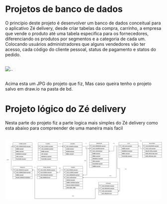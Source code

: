 # Projetos de banco de dados


O princípio deste projeto é desenvolver um banco de dados conceitual para o aplicativo Zé delivery, desde criar tabelas da compra, carrinho, a empresa que vende o produto até uma tabela especifica para os fornecedores, diferenciando os produtos por segmentos e a categoria de cada um.
Colocando usuários administradores que alguns vendedores vão ter acesso, cada código do cliente pessoal, status de pagamento e statos do pedido.

##


![..](bd/zeDelivery/zédelivery.drawio.png)

##

Acima esta um JPG do projeto que fiz, Mas caso queira tenho o projeto salvo em draw.io na pasta de bd.
##

# Projeto lógico do Zé delivery

Nesta parte do projeto fiz a parte logica mais simples do Zé delivery como esta abaixo para compreender de uma maneira mais facil

##

![..](bd/zeDelivery/zeDeliveryLogico.drawio.png)
